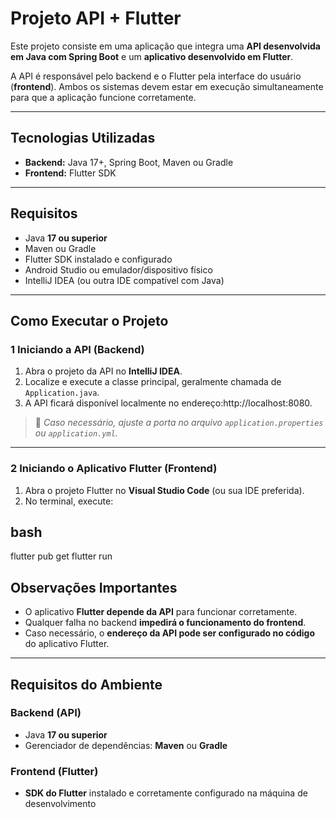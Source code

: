 # Projeto API + Flutter

Este projeto consiste em uma aplicação que integra uma **API desenvolvida em Java com Spring Boot** e um **aplicativo desenvolvido em Flutter**.

A API é responsável pelo backend e o Flutter pela interface do usuário (**frontend**). Ambos os sistemas devem estar em execução simultaneamente para que a aplicação funcione corretamente.

---

##  Tecnologias Utilizadas

- **Backend:** Java 17+, Spring Boot, Maven ou Gradle
- **Frontend:** Flutter SDK

---

##  Requisitos

- Java **17 ou superior**
- Maven ou Gradle
- Flutter SDK instalado e configurado
- Android Studio ou emulador/dispositivo físico
- IntelliJ IDEA (ou outra IDE compatível com Java)

---

##  Como Executar o Projeto

### 1️ Iniciando a API (Backend)

1. Abra o projeto da API no **IntelliJ IDEA**.
2. Localize e execute a classe principal, geralmente chamada de `Application.java`.
3. A API ficará disponível localmente no endereço:http://localhost:8080.

> 🔧 *Caso necessário, ajuste a porta no arquivo `application.properties` ou `application.yml`.*

---

### 2️ Iniciando o Aplicativo Flutter (Frontend)

1. Abra o projeto Flutter no **Visual Studio Code** (ou sua IDE preferida).
2. No terminal, execute:

## bash
flutter pub get
flutter run

##  Observações Importantes

- O aplicativo **Flutter depende da API** para funcionar corretamente.
- Qualquer falha no backend **impedirá o funcionamento do frontend**.
- Caso necessário, o **endereço da API pode ser configurado no código** do aplicativo Flutter.

---

##  Requisitos do Ambiente

### Backend (API)
- Java **17 ou superior**
- Gerenciador de dependências: **Maven** ou **Gradle**

### Frontend (Flutter)
- **SDK do Flutter** instalado e corretamente configurado na máquina de desenvolvimento
